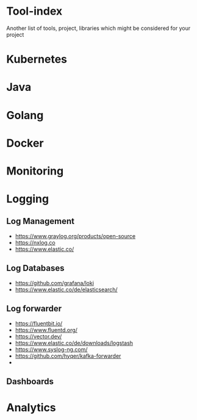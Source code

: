 # Tool-index
Another list of tools, project, libraries which might be considered for your project

# Kubernetes

# Java

# Golang

# Docker

# Monitoring

# Logging

## Log Management
* https://www.graylog.org/products/open-source
* https://nxlog.co
* https://www.elastic.co/

## Log Databases
* https://github.com/grafana/loki
* https://www.elastic.co/de/elasticsearch/

## Log forwarder
* https://fluentbit.io/
* https://www.fluentd.org/
* https://vector.dev/
* https://www.elastic.co/de/downloads/logstash
* https://www.syslog-ng.com/
* https://github.com/hyqer/kafka-forwarder
* 
## Dashboards
# Analytics
